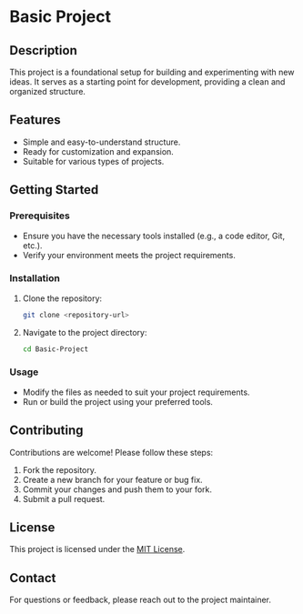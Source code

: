 # Basic Project

## Description
This project is a foundational setup for building and experimenting with new ideas. It serves as a starting point for development, providing a clean and organized structure.

## Features
- Simple and easy-to-understand structure.
- Ready for customization and expansion.
- Suitable for various types of projects.

## Getting Started
### Prerequisites
- Ensure you have the necessary tools installed (e.g., a code editor, Git, etc.).
- Verify your environment meets the project requirements.

### Installation
1. Clone the repository:
    ```bash
    git clone <repository-url>
    ```
2. Navigate to the project directory:
    ```bash
    cd Basic-Project
    ```

### Usage
- Modify the files as needed to suit your project requirements.
- Run or build the project using your preferred tools.

## Contributing
Contributions are welcome! Please follow these steps:
1. Fork the repository.
2. Create a new branch for your feature or bug fix.
3. Commit your changes and push them to your fork.
4. Submit a pull request.

## License
This project is licensed under the [MIT License](LICENSE).

## Contact
For questions or feedback, please reach out to the project maintainer.